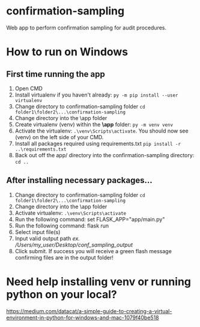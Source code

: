 # confirmation-sampling
Web app to perform confirmation sampling for audit procedures.



# How to run on Windows
## First time running the app
1. Open CMD
1. Install virtualenv if you haven't already: `py -m pip install --user virtualenv`
1. Change directory to confirmation-sampling folder `cd folder1\folder2\...\confirmation-sampling`
1. Change directory into the \app folder
1. Create virtualenv (venv) within the **\app** folder: `py -m venv venv`
1. Activate the virtualenv: `.\venv\Scripts\activate`. You should now see (venv) on the left side of your CMD.
1. Install all packages required using requirements.txt `pip install -r ..\requirements.txt`
1. Back out off the app/ directory into the confirmation-sampling directory: `cd ..`

## After installing necessary packages...
1. Change directory to confirmation-sampling folder `cd folder1\folder2\...\confirmation-sampling`
1. Change directory into the \app folder
1. Activate virtualenv: `.\venv\Scripts\activate`
1. Run the following command: set FLASK_APP="app/main.py" 
1. Run the following command: flask run
1. Select input file(s)
1. Input valid output path *ex. /Users/my_user/Desktop/conf_sampling_output*
1. Click submit. If success you will receive a green flash message confirming files are in the output folder!


# Need help installing venv or running python on your local?
https://medium.com/datacat/a-simple-guide-to-creating-a-virtual-environment-in-python-for-windows-and-mac-1079f40be518